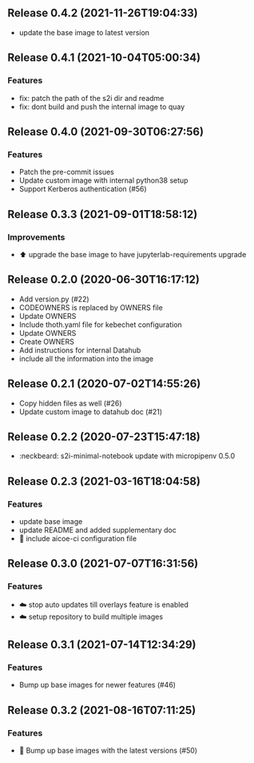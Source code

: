 
## Release 0.4.2 (2021-11-26T19:04:33)
* update the base image to latest version

## Release 0.4.1 (2021-10-04T05:00:34)
### Features
* fix: patch the path of the s2i dir and readme
* fix: dont build and push the internal image to quay

## Release 0.4.0 (2021-09-30T06:27:56)
### Features
* Patch the pre-commit issues
* Update custom image with internal python38 setup
* Support Kerberos authentication (#56)

## Release 0.3.3 (2021-09-01T18:58:12)
### Improvements
* :arrow_up: upgrade the base image to have jupyterlab-requirements upgrade

## Release 0.2.0 (2020-06-30T16:17:12)
* Add version.py (#22)
* CODEOWNERS is replaced by OWNERS file
* Update OWNERS
* Include thoth.yaml file for kebechet configuration
* Update OWNERS
* Create OWNERS
* Add instructions for internal Datahub
* include all the information into the image

## Release 0.2.1 (2020-07-02T14:55:26)
* Copy hidden files as well (#26)
* Update custom image to datahub doc (#21)

## Release 0.2.2 (2020-07-23T15:47:18)
* :neckbeard: s2i-minimal-notebook update with micropipenv 0.5.0

## Release 0.2.3 (2021-03-16T18:04:58)
### Features
* update base image
* update README and added supplementary doc
* :truck: include aicoe-ci configuration file

## Release 0.3.0 (2021-07-07T16:31:56)
### Features
* :cloud: stop auto updates till overlays feature is enabled
* :cloud: setup repository to build multiple images

## Release 0.3.1 (2021-07-14T12:34:29)
### Features
* Bump up base images for newer features (#46)

## Release 0.3.2 (2021-08-16T07:11:25)
### Features
* :ship: Bump up base images with the latest versions (#50)
